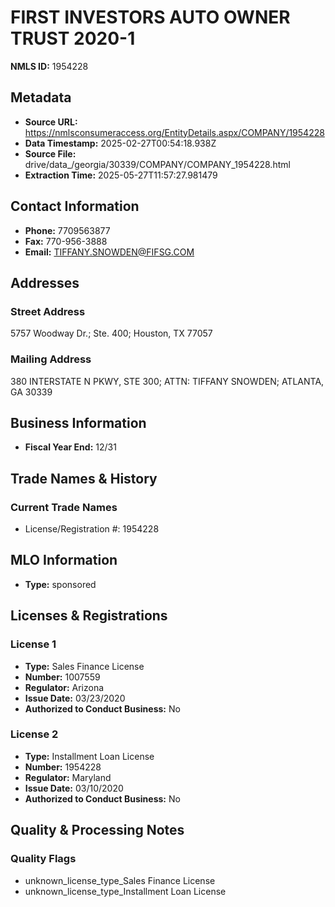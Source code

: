 # FIRST INVESTORS AUTO OWNER TRUST 2020-1

**NMLS ID:** 1954228

## Metadata
- **Source URL:** https://nmlsconsumeraccess.org/EntityDetails.aspx/COMPANY/1954228
- **Data Timestamp:** 2025-02-27T00:54:18.938Z
- **Source File:** drive/data_/georgia/30339/COMPANY/COMPANY_1954228.html
- **Extraction Time:** 2025-05-27T11:57:27.981479

## Contact Information
- **Phone:** 7709563877
- **Fax:** 770-956-3888
- **Email:** TIFFANY.SNOWDEN@FIFSG.COM

## Addresses
### Street Address
5757 Woodway Dr.; Ste. 400; Houston, TX 77057

### Mailing Address
380 INTERSTATE N PKWY, STE 300; ATTN: TIFFANY SNOWDEN; ATLANTA, GA 30339

## Business Information
- **Fiscal Year End:** 12/31

## Trade Names & History
### Current Trade Names
- License/Registration #: 1954228

## MLO Information
- **Type:** sponsored

## Licenses & Registrations

### License 1
- **Type:** Sales Finance License
- **Number:** 1007559
- **Regulator:** Arizona
- **Issue Date:** 03/23/2020
- **Authorized to Conduct Business:** No

### License 2
- **Type:** Installment Loan License
- **Number:** 1954228
- **Regulator:** Maryland
- **Issue Date:** 03/10/2020
- **Authorized to Conduct Business:** No

## Quality & Processing Notes
### Quality Flags
- unknown_license_type_Sales Finance License
- unknown_license_type_Installment Loan License
